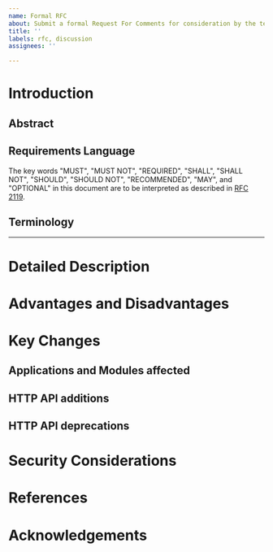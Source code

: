 ```yaml
---
name: Formal RFC
about: Submit a formal Request For Comments for consideration by the team.
title: ''
labels: rfc, discussion
assignees: ''

---
```


[NOTE]: # ( ^^ Provide a general summary of the RFC in the title above. ^^ )

# Introduction

## Abstract

[NOTE]: # ( Provide a 1-to-3 paragraph overview of the requested change. )
[NOTE]: # ( Describe what problem you are solving, and the general approach. )

## Requirements Language

[NOTE]: # ( Do not alter the section below. Follow its instructions. )

The key words "MUST", "MUST NOT", "REQUIRED", "SHALL", "SHALL NOT",
"SHOULD", "SHOULD NOT", "RECOMMENDED",  "MAY", and "OPTIONAL" in this
document are to be interpreted as described in
[RFC 2119](https://www.rfc-editor.org/rfc/rfc2119.txt).

## Terminology

[TIP]:  # ( Provide a list of any unique terms or acronyms, and their definitions here.)

---

# Detailed Description

[NOTE]: # ( Describe the solution being proposed in greater detail. )
[NOTE]: # ( Assume your audience has knowledge of, but not necessarily familiarity )
[NOTE]: # ( with, the CouchDB internals. Provide enough context so that the reader )
[NOTE]: # ( can make an informed decision about the proposal. )

[TIP]:  # ( Artwork may be attached to the submission and linked as necessary. )
[TIP]:  # ( ASCII artwork can also be included in code blocks, if desired. )

# Advantages and Disadvantages

[NOTE]: # ( Briefly, list the benefits and drawbacks that would be realized should )
[NOTE]: # ( the proposal be accepted for inclusion into Apache CouchDB. )

# Key Changes

[TIP]: # ( If the changes will affect how a user interacts with CouchDB, explain. )

## Applications and Modules affected

[NOTE]: # ( List the OTP applications or functional modules in CouchDB affected by the proposal. )

## HTTP API additions

[NOTE]: # ( Provide *exact* detail on each new API endpoint, including: )
[NOTE]: # (   HTTP methods [HEAD, GET, PUT, POST, DELETE, etc.] )
[NOTE]: # (   Synopsis of functionality )
[NOTE]: # (   Headers and parameters accepted )
[NOTE]: # (   JSON in [if a PUT or POST type] )
[NOTE]: # (   JSON out )
[NOTE]: # (   Valid status codes and their definitions )
[NOTE]: # (   A proposed Request and Response block )

## HTTP API deprecations

[NOTE]: # ( Provide *exact* detail on the API endpoints to be deprecated. )
[NOTE]: # ( If these endpoints are replaced by new endpoints, list those as well. )
[NOTE]: # ( State the proposed version in which the deprecation and removal will occur. )

# Security Considerations

[NOTE]: # ( Include any impact to the security of CouchDB here. )

# References

[TIP]:  # ( Include any references to CouchDB documentation, mailing list discussion, )
[TIP]:  # ( external standards or other links here. )

# Acknowledgements

[TIP]:  # ( Who helped you write this RFC? )
